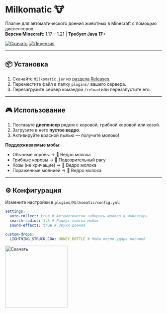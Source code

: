 # Milkomatic 🐮

Плагин для автоматического доения животных в Minecraft с помощью диспенсеров.  
**Версии Minecraft**: 1.17 – 1.21 | **Требует Java 17+**

[![Скачать](https://img.shields.io/badge/Скачать-v2.2-blue)](https://github.com/teafear/Milkomatic/releases)
[![Лицензия](https://img.shields.io/badge/Лицензия-MIT-green)](LICENSE)

---

## 📦 Установка
1. Скачайте `Milkomatic.jar` из [раздела Releases](https://github.com/teafear/Milkomatic/releases).
2. Переместите файл в папку `plugins/` вашего сервера.
3. Перезагрузите сервер командой `/reload` или перезапустите его.

---

## 🎮 Использование
1. Поставьте **диспенсер** рядом с коровой, грибной коровой или козой.
2. Загрузите в него **пустое ведро**.
3. Активируйте красной пылью — получите молоко!

**Поддерживаемые мобы**:
- Обычные коровы → 🥛 Ведро молока
- Грибные коровы → 🍄 Подозрительный рагу
- Козы (не кричащие) → 🥛 Ведро молока
- Пораженные молнией → 🥛 Ведро молока

---

## ⚙️ Конфигурация
Измените настройки в `plugins/Milkomatic/config.yml`:
```yaml
settings:
  auto-collect: true # Автоматически забирать молоко в инвентарь
  search-radius: 1.5 # Радиус поиска мобов
  sound-effects: true # Звуки доения

custom-drops:
  LIGHTNING_STRUCK_COW: HONEY_BOTTLE # Мобы после удара молнией
```
<a href="https://modrinth.com/plugin/milkomatic/versions">
  <img src="https://cdn2.steamgriddb.com/grid/54bed33a9a7f84346018192fe26d4357.png" alt="Скачать" width="200" />
</a>

